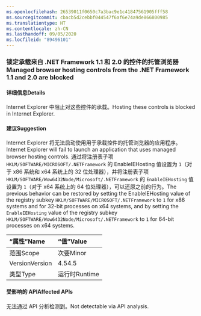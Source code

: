 ```yaml
---
ms.openlocfilehash: 26539011f0650c7a3bac9e1c41847561905fff58
ms.sourcegitcommit: cbacb5d2cebbf044547f6af6e74a9de866800985
ms.translationtype: HT
ms.contentlocale: zh-CN
ms.lasthandoff: 09/05/2020
ms.locfileid: "89496101"
---
```

### <a name="managed-browser-hosting-controls-from-the-net-framework-11-and-20-are-blocked"></a><span data-ttu-id="34f1b-101">锁定承载来自 .NET Framework 1.1 和 2.0 的控件的托管浏览器</span><span class="sxs-lookup"><span data-stu-id="34f1b-101">Managed browser hosting controls from the .NET Framework 1.1 and 2.0 are blocked</span></span>

#### <a name="details"></a><span data-ttu-id="34f1b-102">详细信息</span><span class="sxs-lookup"><span data-stu-id="34f1b-102">Details</span></span>

<span data-ttu-id="34f1b-103">Internet Explorer 中阻止对这些控件的承载。</span><span class="sxs-lookup"><span data-stu-id="34f1b-103">Hosting these controls is blocked in Internet Explorer.</span></span>

#### <a name="suggestion"></a><span data-ttu-id="34f1b-104">建议</span><span class="sxs-lookup"><span data-stu-id="34f1b-104">Suggestion</span></span>

<span data-ttu-id="34f1b-105">Internet Explorer 将无法启动使用用于承载控件的托管浏览器的应用程序。</span><span class="sxs-lookup"><span data-stu-id="34f1b-105">Internet Explorer will fail to launch an application that uses managed browser hosting controls.</span></span> <span data-ttu-id="34f1b-106">通过将注册表子项 <code>HKLM/SOFTWARE/MICROSOFT/.NETFramework</code> 的 EnableIEHosting 值设置为 <code>1</code>（对于 x86 系统和 x64 系统上的 32 位处理器），并将注册表子项 <code>HKLM/SOFTWARE/Wow6432Node/Microsoft/.NETFramework</code> 的 <code>EnableIEHosting</code> 值设置为 <code>1</code>（对于 x64 系统上的 64 位处理器），可以还原之前的行为。</span><span class="sxs-lookup"><span data-stu-id="34f1b-106">The previous behavior can be restored by setting the EnableIEHosting value of the registry subkey <code>HKLM/SOFTWARE/MICROSOFT/.NETFramework</code> to <code>1</code> for x86 systems and for 32-bit processes on x64 systems, and by setting the <code>EnableIEHosting</code> value of the registry subkey <code>HKLM/SOFTWARE/Wow6432Node/Microsoft/.NETFramework</code> to <code>1</code> for 64-bit processes on x64 systems.</span></span>

| <span data-ttu-id="34f1b-107">“属性”</span><span class="sxs-lookup"><span data-stu-id="34f1b-107">Name</span></span>    | <span data-ttu-id="34f1b-108">“值”</span><span class="sxs-lookup"><span data-stu-id="34f1b-108">Value</span></span>       |
|:--------|:------------|
| <span data-ttu-id="34f1b-109">范围</span><span class="sxs-lookup"><span data-stu-id="34f1b-109">Scope</span></span>   |<span data-ttu-id="34f1b-110">次要</span><span class="sxs-lookup"><span data-stu-id="34f1b-110">Minor</span></span>|
|<span data-ttu-id="34f1b-111">Version</span><span class="sxs-lookup"><span data-stu-id="34f1b-111">Version</span></span>|<span data-ttu-id="34f1b-112">4.5</span><span class="sxs-lookup"><span data-stu-id="34f1b-112">4.5</span></span>|
|<span data-ttu-id="34f1b-113">类型</span><span class="sxs-lookup"><span data-stu-id="34f1b-113">Type</span></span>|<span data-ttu-id="34f1b-114">运行时</span><span class="sxs-lookup"><span data-stu-id="34f1b-114">Runtime</span></span>|

#### <a name="affected-apis"></a><span data-ttu-id="34f1b-115">受影响的 API</span><span class="sxs-lookup"><span data-stu-id="34f1b-115">Affected APIs</span></span>

<span data-ttu-id="34f1b-116">无法通过 API 分析检测到。</span><span class="sxs-lookup"><span data-stu-id="34f1b-116">Not detectable via API analysis.</span></span>

<!--

#### Affected APIs

Not detectable via API analysis.

-->
